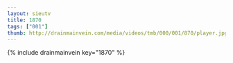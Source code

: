 ```yaml
--- 
layout: sieutv
title: 1870
tags: ["001"]
thumb: http://drainmainvein.com/media/videos/tmb/000/001/870/player.jpg
---
```

{% include drainmainvein key="1870" %} 
